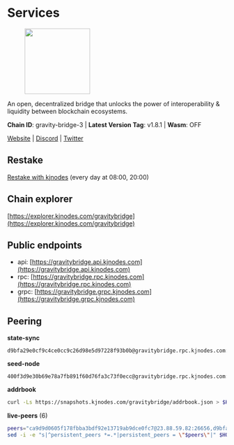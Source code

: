 # Services

<figure><img src="https://raw.githubusercontent.com/kj89/testnet_manuals/main/pingpub/logos/gravitybridge.png" width="150" alt=""><figcaption></figcaption></figure>

An open, decentralized bridge that unlocks the power of  interoperability & liquidity between blockchain ecosystems.

**Chain ID**: gravity-bridge-3 | **Latest Version Tag**: v1.8.1 | **Wasm**: OFF

[Website](https://www.gravitybridge.net) | [Discord](https://discord.gg/ARV8dTSjAk) | [Twitter](https://twitter.com/gravity_bridge)

## Restake

[Restake with kjnodes](https://restake.app/gravitybridge/gravityvaloper1nw3uavthnjwsgrrjzav2wdg9m0pw7k4fc7hvlz) (every day at 08:00, 20:00)
## Chain explorer
[https://explorer.kjnodes.com/gravitybridge](https://explorer.kjnodes.com/gravitybridge)

## Public endpoints

* api: [https://gravitybridge.api.kjnodes.com](https://gravitybridge.api.kjnodes.com)
* rpc: [https://gravitybridge.rpc.kjnodes.com](https://gravitybridge.rpc.kjnodes.com)
* grpc: [https://gravitybridge.grpc.kjnodes.com](https://gravitybridge.grpc.kjnodes.com)

## Peering

**state-sync**

```text
d9bfa29e0cf9c4ce0cc9c26d98e5d97228f93b0b@gravitybridge.rpc.kjnodes.com:26656
```

**seed-node**

```text
400f3d9e30b69e78a7fb891f60d76fa3c73f0ecc@gravitybridge.rpc.kjnodes.com:26659
```

**addrbook**
```bash
curl -Ls https://snapshots.kjnodes.com/gravitybridge/addrbook.json > $HOME/.gravity/config/addrbook.json
```

**live-peers** (6)
```bash
peers="ca9d9d0605f178fbba3bdf92e13719ab9dce0fc7@23.88.59.82:26656,d9bfa29e0cf9c4ce0cc9c26d98e5d97228f93b0b@65.109.88.38:26656,5be48b960e6fc61c0879e86854b9f05d3ddc3522@46.4.91.49:27656,a23523a46e1c6beefde15210f419407c59c5f6f2@31.7.207.16:26656,ca4270ebed73b4d0982450aac16fe08860410fac@142.132.248.138:26626,bcd4d083788130ccbd6d3fafd2d1083c8547506f@138.197.153.126:26656"
sed -i -e "s|^persistent_peers *=.*|persistent_peers = \"$peers\"|" $HOME/.gravity/config/config.toml
```
